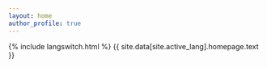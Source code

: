 ```yaml
---
layout: home
author_profile: true
---
```

 {% include langswitch.html %}
{{ site.data[site.active_lang].homepage.text }}
